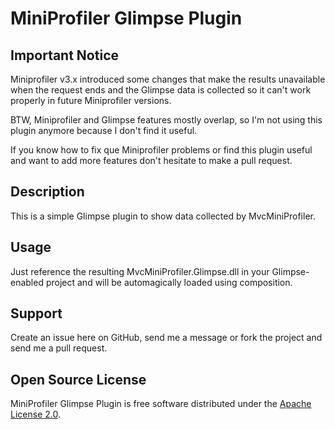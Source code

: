 MiniProfiler Glimpse Plugin
============================

Important Notice
----------------

Miniprofiler v3.x introduced some changes that make the results unavailable when the request ends and the Glimpse data is collected so it can't work properly in future Miniprofiler versions.

BTW, Miniprofiler and Glimpse features mostly overlap, so I'm not using this plugin anymore because I don't find it useful.

If you know how to fix que Miniprofiler problems or find this plugin useful and want to add more features don't hesitate to make a pull request.

Description
-----------

This is a simple Glimpse plugin to show data collected by MvcMiniProfiler.

Usage
-----

Just reference the resulting MvcMiniProfiler.Glimpse.dll in your Glimpse-enabled project and will be automagically loaded using composition.

Support
-------

Create an issue here on GitHub, send me a message or fork the project and send me a pull request.

Open Source License
-------------------

MiniProfiler Glimpse Plugin is free software distributed under the [Apache License 2.0](http://www.apache.org/licenses/LICENSE-2.0).
